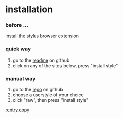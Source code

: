 # installation
### before ...
install the [stylus](https://github.com/openstyles/stylus) browser extension

### quick way
1. go to the [readme](https://github.com/zettaexa/userstyles/blob/main/README.md) on github
2. click on any of the sites below, press "install style"

### manual way
1. go to the [repo](https://github.com/zettaexa/userstyles/tree/main) on github
2. choose a userstyle of your choice
3. click "raw", then press "install style"

[rentry copy](https://rentry.co/a8c59975)
